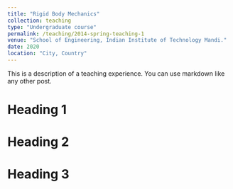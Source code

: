```yaml
---
title: "Rigid Body Mechanics"
collection: teaching
type: "Undergraduate course"
permalink: /teaching/2014-spring-teaching-1
venue: "School of Engineering, Indian Institute of Technology Mandi."
date: 2020
location: "City, Country"
---
```


This is a description of a teaching experience. You can use markdown like any other post.

Heading 1
======

Heading 2
======

Heading 3
======
